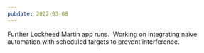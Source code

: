 ```yaml
---
pubdate: 2022-03-08
---
```


Further Lockheed Martin app runs.  Working on integrating naive automation with scheduled targets to prevent interference.
